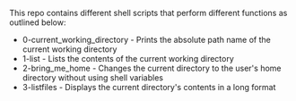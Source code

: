 This repo contains different shell scripts that perform different functions as outlined below:

- 0-current_working_directory - Prints the absolute path name of the current working directory
- 1-list - Lists the contents of the current working directory
- 2-bring_me_home - Changes the current directory to the user's home directory without using shell variables
- 3-listfiles - Displays the current directory's contents in a long format
